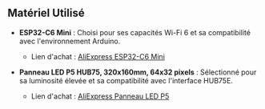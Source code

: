 ## Matériel Utilisé
- **ESP32-C6 Mini** : Choisi pour ses capacités Wi-Fi 6 et sa compatibilité avec l'environnement Arduino.
  - Lien d'achat : [AliExpress ESP32-C6 Mini](https://fr.aliexpress.com/item/1005005877531694.html)
  
- **Panneau LED P5 HUB75, 320x160mm, 64x32 pixels** : Sélectionné pour sa luminosité élevée et sa compatibilité avec l'interface HUB75E.
  - Lien d'achat : [AliExpress Panneau LED P5](https://fr.aliexpress.com/item/1005007182455760.html)
